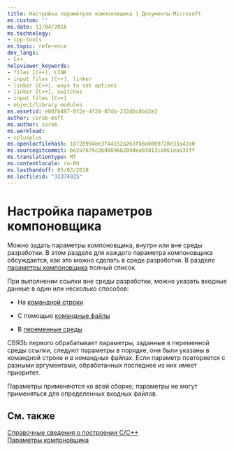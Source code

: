 ```yaml
---
title: Настройка параметров компоновщика | Документы Microsoft
ms.custom: ''
ms.date: 11/04/2016
ms.technology:
- cpp-tools
ms.topic: reference
dev_langs:
- C++
helpviewer_keywords:
- files [C++], LINK
- input files [C++], linker
- linker [C++], ways to set options
- linker [C++], switches
- input files [C++]
- object/library modules
ms.assetid: e08fb487-0f2e-4f24-87db-232dbc8bd2e2
author: corob-msft
ms.author: corob
ms.workload:
- cplusplus
ms.openlocfilehash: 18728994be3f44152a263fb8a6009728e33a42a0
ms.sourcegitcommit: be2a7679c2bd80968204dee03d13ca961eaa31ff
ms.translationtype: MT
ms.contentlocale: ru-RU
ms.lasthandoff: 05/03/2018
ms.locfileid: "32374925"
---
```

# <a name="setting-linker-options"></a>Настройка параметров компоновщика
Можно задать параметры компоновщика, внутри или вне среды разработки. В этом разделе для каждого параметра компоновщика обсуждается, как это можно сделать в среде разработки. В разделе [параметры компоновщика](../../build/reference/linker-options.md) полный список.  
  
 При выполнении ссылки вне среды разработки, можно указать входные данные в один или несколько способов:  
  
-   На [командной строки](../../build/reference/linker-command-line-syntax.md)  
  
-   С помощью [командные файлы](../../build/reference/link-command-files.md)  
  
-   В [переменные среды](../../build/reference/link-environment-variables.md)  
  
 СВЯЗЬ первого обрабатывает параметры, заданные в переменной среды ссылки, следуют параметры в порядке, они были указаны в командной строке и в командных файлах. Если параметр повторяется с разными аргументами, обработанных последнее из них имеет приоритет.  
  
 Параметры применяются ко всей сборке; параметры не могут применяться для определенных входных файлов.  
  
## <a name="see-also"></a>См. также  
 [Справочные сведения о построении C/C++](../../build/reference/c-cpp-building-reference.md)   
 [Параметры компоновщика](../../build/reference/linker-options.md)
